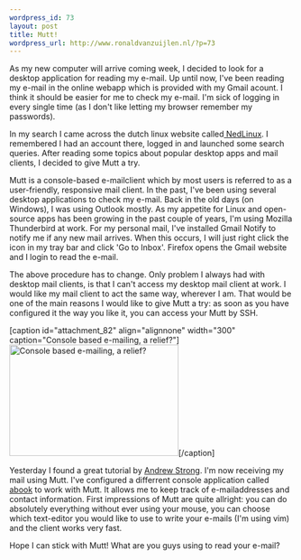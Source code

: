 ```yaml
--- 
wordpress_id: 73
layout: post
title: Mutt!
wordpress_url: http://www.ronaldvanzuijlen.nl/?p=73
---
```

As my new computer will arrive coming week, I decided to look for a desktop application for reading my e-mail. Up until now, I've been reading my e-mail in the online webapp which is provided with my Gmail acount. I think it should be easier for me to check my e-mail. I'm sick of logging in every single time (as I don't like letting my browser remember my passwords).

In my search I came across the dutch linux website called<a title="Nedlinux.nl" href="http://www.nedlinux.nl" target="_blank"> NedLinux</a>. I remembered I had an account there, logged in and launched some search queries. After reading some topics about popular desktop apps and mail clients, I decided to give Mutt a try.<!--more-->

Mutt is a console-based e-mailclient which by most users is referred to as a user-friendly, responsive mail client. In the past, I've been using several desktop applications to check my e-mail. Back in the old days (on Windows), I was using Outlook mostly. As my appetite for Linux and open-source apps has been growing in the past couple of years, I'm using Mozilla Thunderbird at work. For my personal mail, I've installed Gmail Notify to notify me if any new mail arrives. When this occurs, I will just right click the icon in my tray bar and click 'Go to Inbox'. Firefox opens the Gmail website and I login to read the e-mail.

The above procedure has to change. Only problem I always had with desktop mail clients, is that I can't access my desktop mail client at work. I would like my mail client to act the same way, wherever I am. That would be one of the main reasons I would like to give Mutt a try: as soon as you have configured it the way you like it, you can access your Mutt by SSH.

[caption id="attachment_82" align="alignnone" width="300" caption="Console based e-mailing, a relief?"]<a href="http://www.ronaldvanzuijlen.nl/wp-content/uploads/2008/08/mutt1.png"><img class="size-medium wp-image-82" title="mutt1" src="http://www.ronaldvanzuijlen.nl/wp-content/uploads/2008/08/mutt1-300x197.png" alt="Console based e-mailing, a relief?" width="300" height="197" /></a>[/caption]

Yesterday I found a great tutorial by <a title="Andrew's Corner" href="http://www.andrews-corner.org/mutt.html" target="_blank">Andrew Strong</a>. I'm now receiving my mail using Mutt. I've configured a differrent console application called <a title="Abook @ Sourceforge" href="http://abook.sourceforge.net/" target="_blank">abook</a> to work with Mutt. It allows me to keep track of e-mailaddresses and contact information. First impressions of Mutt are quite allright: you can do absolutely everything without ever using your mouse, you can choose which text-editor you would like to use to write your e-mails (I'm using vim) and the client works very fast.

Hope I can stick with Mutt! What are you guys using to read your e-mail?
